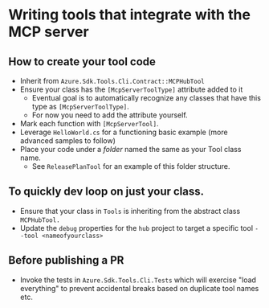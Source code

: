 # Writing tools that integrate with the MCP server

## How to create your tool code

- Inherit from `Azure.Sdk.Tools.Cli.Contract::MCPHubTool`
- Ensure your class has the `[McpServerToolType]` attribute added to it
  - Eventual goal is to automatically recognize any classes that have this type as `[McpServerToolType]`.
  - For now you need to add the attribute yourself.
- Mark each function with `[McpServerTool]`.
- Leverage `HelloWorld.cs` for a functioning basic example (more advanced samples to follow)
- Place your code under a _folder_ named the same as your Tool class name.
  - See `ReleasePlanTool` for an example of this folder structure.

## To quickly dev loop on just your class.

- Ensure that your class in `Tools` is inheriting from the abstract class `MCPHubTool.`
- Update the `debug` properties for the `hub` project to target a specific tool `--tool <nameofyourclass>`

## Before publishing a PR

- Invoke the tests in `Azure.Sdk.Tools.Cli.Tests` which will exercise "load everything" to prevent accidental breaks based on duplicate tool names etc.
